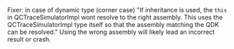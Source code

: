 Fixer: in case of dynamic type (corner case) "If inheritance is used, the `this` in QCTraceSimulatorImpl wont resolve to the right assembly. This uses the QCTraceSimulatorImpl type itself so that the assembly matching the QDK can be resolved." Using the wrong assembly will likely lead an incorrect result or crash.